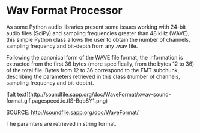 # Wav Format Processor

As some Python audio libraries present some issues working with 24-bit audio files (SciPy) and sampling frequencies greater than 48 kHz (WAVE), this simple Python class allows the user to obtain the number of channels, sampling frequency and bit-depth from any .wav file.

Following the canonical form of the WAVE file format, the information is extracted from the first 36 bytes (more specifically, from the bytes 12 to 36) of the total file. Bytes from 12 to 36 correspond to the FMT subchunk, describing the parameters retrieved in this class (number of channels, sampling frequency and bit-depth).

<div align=”center”>![alt text](http://soundfile.sapp.org/doc/WaveFormat/xwav-sound-format.gif.pagespeed.ic.tIS-Bqb8Y1.png)</div>

SOURCE: http://soundfile.sapp.org/doc/WaveFormat/

The paramters are retrieved in string format.
